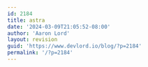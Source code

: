 ```yaml
---
id: 2184
title: astra
date: '2024-03-09T21:05:52-08:00'
author: 'Aaron Lord'
layout: revision
guid: 'https://www.devlord.io/blog/?p=2184'
permalink: '/?p=2184'
---
```


